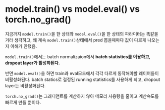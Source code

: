 # model.train() vs model.eval() vs torch.no\_grad()

지금까지 `model.train()`을 한 상태와 `model.eval()`을 한 상태의 파라미터는 똑같을거라 생각하고, 왜 계속 `model.train()`상태에서 pred 뽑을때마다 값이 다르게 나오는지 이해가 안됐음.&#x20;

`model.train()`에서는 batch normalizaion에서 **batch statistics를 이용하고, dropout layer가 활성화된다.**&#x20;

반면 `model.eval()`을 하면 train과 eval모드에서 각각 다르게 동작해야할 레이어들이 비활성화된다. batch statics로 결정된 running statistics를 사용하게 되고, dropout layer는 비활성화된다.

`torch.no_grad()`는 그래디언트를 계산하지 않아 메모리 사용량을 줄이고 계산속도를 빠르게 만들 뿐이다.
